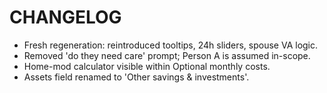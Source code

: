 # CHANGELOG

- Fresh regeneration: reintroduced tooltips, 24h sliders, spouse VA logic.
- Removed 'do they need care' prompt; Person A is assumed in-scope.
- Home-mod calculator visible within Optional monthly costs.
- Assets field renamed to 'Other savings & investments'.
